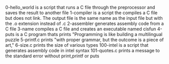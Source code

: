 0-hello_world is a script that runs a C file through the preprocessor and saves the result to another file
1-compiler is a script the compiles a C file but does not link. The output file is the same name as the input file but with the .o extension instead of .c
2-assembler generates assembly code from a C file
3-name compiles a C file and creates an executable named cisfun
4-puts is a C program thats prints "Programming is like building a multilingual puzzle
5-printf.c prints "with proper grammar, but the outcome is a piece of art,"
6-size.c prints the size of various types 
100-intel is a script that generates assembly code in intel syntax
101-quotes.c prints a message to the standard error without print,printf or puts

